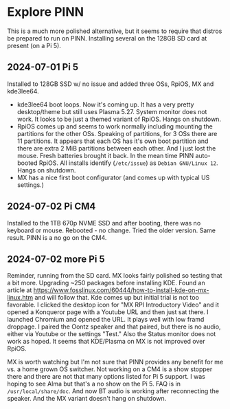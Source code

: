 # Explore PINN

This is a much more polished alternative, but it seems to require that distros be prepared to run on PINN. Installing several on the 128GB SD card at present (on a Pi 5).

## 2024-07-01 Pi 5

Installed to 128GB SSD w/ no issue and added three OSs, RpiOS, MX and kde3lee64.

* kde3lee64 boot loops. Now it's coming up. It has a very pretty desktop/theme but still uses Plasma 5.27. System monitor does not work. It looks to be just a themed variant of RpiOS. Hangs on shutdown.
* RpiOS comes up and seems to work normally including mounting the partitions for the other OSs. Speaking of partitions, for 3 OSs there are 11 partitions. It appears that each OS has it's own boot partition and there are extra 2 MiB partitions between each other. And I just lost the mouse. Fresh batteries brought it back. In the mean time PINN auto-booted RpiOS. All installs identify (`/etc/issue`) as `Debian GNU/Linux 12`. Hangs on shutdown.
* MX has a nice first boot configurator (and comes up with typical US settings.)

## 2024-07-02 Pi CM4

Installed to the 1TB 670p NVME SSD and after booting, there was no keyboard or mouse. Rebooted - no change. Tried the older version. Same result. PINN is a no go on the CM4.

## 2024-07-02 more Pi 5

Reminder, running from the SD card. MX looks fairly polished so testing that a bit more. Upgrading ~250 packages before installing KDE. Found an article at <https://www.fosslinux.com/60444/how-to-install-kde-on-mx-linux.htm> and will follow that. Kde comes up but initial trial is not too favorable. I clicked the desktop icon for "MX RPI Introductory Video" and it opened a Konqueror page with a Youtube URL and then just sat there. I launched Chromium and opened the URL. It plays well with low framd droppage. I paired the Oontz speaker and that paired, but there is no audio, either via Youtube or the settings "Test." Also the Status monitor does not work as hoped. It seems that KDE/Plasma on MX is not improved over RpiOS.

MX is worth watching but I'm not sure that PINN provides any benefit for me vs. a home grown OS switcher. Not working on a CM4 is a show stopper there and there are not that many options listed for Pi 5 support. I was hoping to see Alma but that's a no show on the Pi 5. FAQ is in `/usr/local/share/doc`. And now BT audio is working after reconnecting the speaker. And the MX variant doesn't hang on shutdown.
